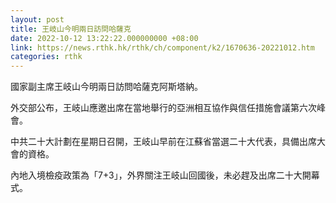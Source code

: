 ```yaml
---
layout: post
title: 王岐山今明兩日訪問哈薩克
date: 2022-10-12 13:22:22.000000000 +08:00
link: https://news.rthk.hk/rthk/ch/component/k2/1670636-20221012.htm
categories: rthk
---
```


國家副主席王岐山今明兩日訪問哈薩克阿斯塔納。

外交部公布，王岐山應邀出席在當地舉行的亞洲相互協作與信任措施會議第六次峰會。

中共二十大計劃在星期日召開，王岐山早前在江蘇省當選二十大代表，具備出席大會的資格。

內地入境檢疫政策為「7+3」，外界關注王岐山回國後，未必趕及出席二十大開幕式。

